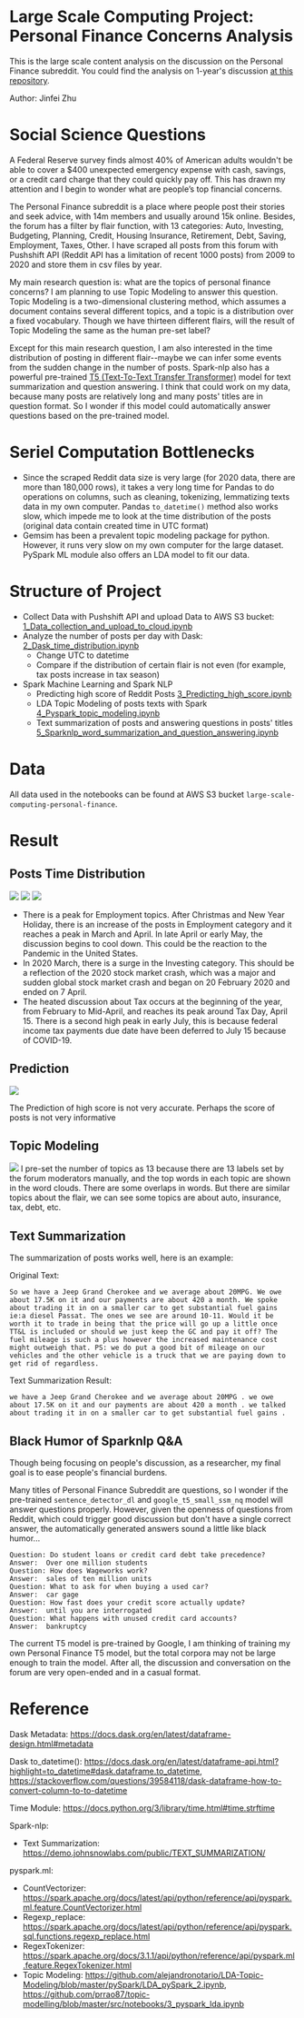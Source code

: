 # Large Scale Computing Project: Personal Finance Concerns Analysis

This is the large scale content analysis on the discussion on the Personal Finance subreddit. You could find the analysis on 1-year's discussion [at this repository](https://github.com/jinfei1125/personal-finance).

Author: Jinfei Zhu

# Social Science Questions

A Federal Reserve survey finds almost 40% of American adults wouldn't be able to cover a $400 unexpected emergency expense with cash, savings, or a credit card charge that they could quickly pay off. This has drawn my attention and I begin to wonder what are people’s top financial concerns. 

The Personal Finance subreddit is a place where people post their stories and seek advice, with 14m members and usually around 15k online. Besides, the forum has a filter by flair function, with 13 categories: Auto, Investing, Budgeting, Planning, Credit, Housing Insurance, Retirement, Debt, Saving, Employment, Taxes, Other. I have scraped all posts from this forum with Pushshift API (Reddit API has a limitation of recent 1000 posts) from 2009 to 2020 and store them in csv files by year. 

My main research question is: what are the topics of personal finance concerns? I am planning to use Topic Modeling to answer this question. Topic Modeling is a two-dimensional clustering method, which assumes a document contains several different topics, and a topic is a distribution over a fixed vocabulary. Though we have thirteen different flairs, will the result of Topic Modeling the same as the human pre-set label? 

Except for this main research question, I am also interested in the time distribution of posting in different flair--maybe we can infer some events from the sudden change in the number of posts. Spark-nlp also has a powerful pre-trained [T5 (Text-To-Text Transfer Transformer)](https://nlp.johnsnowlabs.com/2020/12/21/t5_small_en.html) model for text summarization and question answering. I think that could work on my data, because many posts are relatively long and many posts' titles are in question format. So I wonder if this model could automatically answer questions based on the pre-trained model.

# Seriel Computation Bottlenecks

- Since the scraped Reddit data size is very large (for 2020 data, there are more than 180,000 rows), it takes a very long time for Pandas to do operations on columns, such as cleaning, tokenizing, lemmatizing texts data in my own computer. Pandas `to_datetime()` method also works slow, which impede me to look at the time distribution of the posts (original data contain created time in UTC format)
- Gemsim has been a prevalent topic modeling package for python. However, it runs very slow on my own computer for the large dataset. PySpark ML module also offers an LDA model to fit our data.

# Structure of Project
- Collect Data with Pushshift API and upload Data to AWS S3 bucket: [1_Data_collection_and_upload_to_cloud.ipynb](https://github.com/lsc4ss-s21/final-project-personalfinance/blob/main/1_Data_collection_and_upload_to_cloud.ipynb)
- Analyze the number of posts per day with Dask: [2_Dask_time_distribution.ipynb](https://github.com/lsc4ss-s21/final-project-personalfinance/blob/main/2_Dask_time_distribution.ipynb)
  - Change UTC to datetime
  - Compare if the distribution of certain flair is not even (for example, tax posts increase in tax season)
- Spark Machine Learning and Spark NLP
  - Predicting high score of Reddit Posts [3_Predicting_high_score.ipynb](https://github.com/lsc4ss-s21/final-project-personalfinance/blob/main/3_Predicting_high_score.ipynb)
  - LDA Topic Modeling of posts texts with Spark [4_Pyspark_topic_modeling.ipynb](https://github.com/lsc4ss-s21/final-project-personalfinance/blob/main/4_Pyspark_topic_modeling.ipynb)
  - Text summarization of posts and answering questions in posts' titles [5_Sparknlp_word_summarization_and_question_answering.ipynb](https://github.com/lsc4ss-s21/final-project-personalfinance/blob/main/5_Sparknlp_word_summarization_and_question_answering.ipynb)

# Data
All data used in the notebooks can be found at AWS S3 bucket `large-scale-computing-personal-finance`.

# Result

## Posts Time Distribution
![](https://user-images.githubusercontent.com/72103935/120855976-280c9900-c54d-11eb-8f67-a461ae06d54f.png)
![](https://user-images.githubusercontent.com/72103935/120856454-e7f9e600-c54d-11eb-9a06-57d3275226d0.png)
![](https://user-images.githubusercontent.com/72103935/120856474-f0eab780-c54d-11eb-8d8a-15ff35febc58.png)

- There is a peak for Employment topics. After Christmas and New Year Holiday, there is an increase of the posts in Employment category and it reaches a peak in March and April. In late April or early May, the discussion begins to cool down. This could be the reaction to the Pandemic in the United States.
- In 2020 March, there is a surge in the Investing category. This should be a reflection of the 2020 stock market crash, which was a major and sudden global stock market crash and began on 20 February 2020 and ended on 7 April.
- The heated discussion about Tax occurs at the beginning of the year, from February to Mid-April, and reaches its peak around Tax Day, April 15. There is a second high peak in early July, this is because federal income tax payments due date have been deferred to July 15 because of COVID-19.

## Prediction
![](https://user-images.githubusercontent.com/72103935/120858536-eb42a100-c550-11eb-8987-928c26e9a11e.png)

The Prediction of high score is not very accurate. Perhaps the score of posts is not very informative

## Topic Modeling
![](https://user-images.githubusercontent.com/72103935/120857632-8a669900-c54f-11eb-8b38-f62896907061.png)
I pre-set the number of topics as 13 because there are 13 labels set by the forum moderators manually, and the top words in each topic are shown in the word clouds. There are some overlaps in words. But there are similar topics about the flair, we can see some topics are about auto, insurance, tax, debt, etc.


## Text Summarization
The summarization of posts works well, here is an example:

Original Text:

`
So we have a Jeep Grand Cherokee and we average about 20MPG. We owe about 17.5K on it and our payments are about 420 a month. We spoke about trading it in on a smaller car to get substantial fuel gains ie:a diesel Passat. The ones we see are around 10-11. Would it be worth it to trade in being that the price will go up a little once TT&L is included or should we just keep the GC and pay it off? The fuel mileage is such a plus however the increased maintenance cost might outweigh that. PS: we do put a good bit of mileage on our vehicles and the other vehicle is a truck that we are paying down to get rid of regardless.
`

Text Summarization Result:

```we have a Jeep Grand Cherokee and we average about 20MPG . we owe about 17.5K on it and our payments are about 420 a month . we talked about trading it in on a smaller car to get substantial fuel gains . ```

## Black Humor of Sparknlp Q&A

Though being focusing on people's discussion, as a researcher, my final goal is to ease people's financial burdens. 

Many titles of Personal Finance Subreddit are questions, so I wonder if the pre-trained `sentence_detector_dl` and `google_t5_small_ssm_nq` model will answer questions properly. However, given the openness of questions from Reddit, which could trigger good discussion but don't have a single correct answer, the automatically generated answers sound a little like black humor...

```
Question: Do student loans or credit card debt take precedence?
Answer:	 Over one million students
Question: How does Wageworks work?
Answer:	 sales of ten million units
Question: What to ask for when buying a used car?
Answer:	 car gage
Question: How fast does your credit score actually update?
Answer:	 until you are interrogated
Question: What happens with unused credit card accounts?
Answer:	 bankruptcy
```
The current T5 model is pre-trained by Google, I am thinking of training my own Personal Finance T5 model, but the total corpora may not be large enough to train the model. After all, the discussion and conversation on the forum are very open-ended and in a casual format.

# Reference

Dask Metadata: https://docs.dask.org/en/latest/dataframe-design.html#metadata

Dask to_datetime(): https://docs.dask.org/en/latest/dataframe-api.html?highlight=to_datetime#dask.dataframe.to_datetime, https://stackoverflow.com/questions/39584118/dask-dataframe-how-to-convert-column-to-to-datetime
                  
Time Module: https://docs.python.org/3/library/time.html#time.strftime

Spark-nlp:

- Text Summarization: https://demo.johnsnowlabs.com/public/TEXT_SUMMARIZATION/

pyspark.ml:

- CountVectorizer: https://spark.apache.org/docs/latest/api/python/reference/api/pyspark.ml.feature.CountVectorizer.html
- Regexp_replace: https://spark.apache.org/docs/latest/api/python/reference/api/pyspark.sql.functions.regexp_replace.html
- RegexTokenizer: https://spark.apache.org/docs/3.1.1/api/python/reference/api/pyspark.ml.feature.RegexTokenizer.html
- Topic Modeling: https://github.com/alejandronotario/LDA-Topic-Modeling/blob/master/pySpark/LDA_pySpark_2.ipynb, https://github.com/prrao87/topic-modelling/blob/master/src/notebooks/3_pyspark_lda.ipynb
